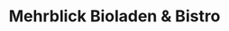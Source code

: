 ---
title: "Mehrblick Bioladen & Bistro"
url: /scharbeutz/mehrblick-bioladen-und-bistro/
shop: Supermarkt
---